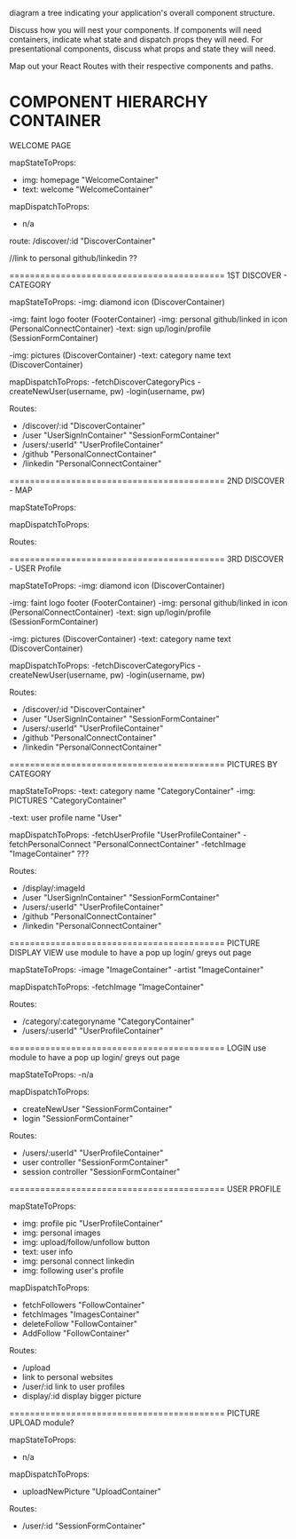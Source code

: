 diagram a tree indicating your application's overall component structure.

Discuss how you will nest your components. If components will need containers, indicate what state and dispatch props they will need. For presentational components, discuss what props and state they will need.

Map out your React Routes with their respective components and paths.


COMPONENT HIERARCHY CONTAINER
==========================================
WELCOME PAGE

mapStateToProps:
  - img: homepage   "WelcomeContainer"
  - text: welcome   "WelcomeContainer"

mapDispatchToProps:
  - n/a

route: /discover/:id "DiscoverContainer"

//link to personal github/linkedin ??

==========================================
1ST DISCOVER - CATEGORY

mapStateToProps:
  -img: diamond icon (DiscoverContainer)

  -img: faint logo footer (FooterContainer)
  -img: personal github/linked in icon  (PersonalConnectContainer)
  -text: sign up/login/profile  (SessionFormContainer)

  -img: pictures (DiscoverContainer)
  -text: category name text (DiscoverContainer)

mapDispatchToProps:
  -fetchDiscoverCategoryPics
  -createNewUser(username, pw)
  -login(username, pw)


Routes:
  - /discover/:id   "DiscoverContainer"
  - /user   "UserSignInContainer" "SessionFormContainer"
  - /users/:userId"	  "UserProfileContainer"
  - /github    "PersonalConnectContainer"
  - /linkedin   "PersonalConnectContainer"


==========================================
2ND DISCOVER - MAP


mapStateToProps:


mapDispatchToProps:


Routes:






==========================================
3RD DISCOVER - USER Profile


mapStateToProps:
  -img: diamond icon (DiscoverContainer)

  -img: faint logo footer (FooterContainer)
  -img: personal github/linked in icon  (PersonalConnectContainer)
  -text: sign up/login/profile  (SessionFormContainer)

  -img: pictures (DiscoverContainer)
  -text: category name text (DiscoverContainer)

mapDispatchToProps:
  -fetchDiscoverCategoryPics
  -createNewUser(username, pw)
  -login(username, pw)


Routes:
  - /discover/:id   "DiscoverContainer"
  - /user   "UserSignInContainer" "SessionFormContainer"
  - /users/:userId"	  "UserProfileContainer"
  - /github    "PersonalConnectContainer"
  - /linkedin   "PersonalConnectContainer"




==========================================
PICTURES BY CATEGORY


mapStateToProps:
  -text: category name    "CategoryContainer"
  -img: PICTURES          "CategoryContainer"

  -text: user profile name      "User"

mapDispatchToProps:
  -fetchUserProfile       "UserProfileContainer"
  -fetchPersonalConnect   "PersonalConnectContainer"
  -fetchImage             "ImageContainer" ???


Routes:
  - /display/:imageId
  - /user   "UserSignInContainer" "SessionFormContainer"
  - /users/:userId"	  "UserProfileContainer"
  - /github    "PersonalConnectContainer"
  - /linkedin   "PersonalConnectContainer"




==========================================
PICTURE DISPLAY VIEW
    use module to have a pop up login/ greys out page


mapStateToProps:
  -image        "ImageContainer"
  -artist       "ImageContainer"

mapDispatchToProps:
  -fetchImage     "ImageContainer"


Routes:
  - /category/:categoryname   "CategoryContainer"
  - /users/:userId"	  "UserProfileContainer"



==========================================
LOGIN
    use module to have a pop up login/ greys out page


mapStateToProps:
  -n/a

mapDispatchToProps:
  - createNewUser         "SessionFormContainer"
  - login                 "SessionFormContainer"

Routes:
  - /users/:userId"	  "UserProfileContainer"
  - user controller   "SessionFormContainer"
  - session controller "SessionFormContainer"



==========================================
USER PROFILE

mapStateToProps:
  - img: profile pic                      "UserProfileContainer"
  - img: personal images
  - img: upload/follow/unfollow button
  - text: user info
  - img: personal connect linkedin
  - img: following user's profile


mapDispatchToProps:
  - fetchFollowers      "FollowContainer"
  - fetchImages         "ImagesContainer"
  - deleteFollow        "FollowContainer"
  - AddFollow           "FollowContainer"


Routes:
  - /upload
  - link to personal websites
  - /user/:id      link to user profiles
  - display/:id     display bigger picture



==========================================
PICTURE UPLOAD
  module?

mapStateToProps:
  - n/a

mapDispatchToProps:
  - uploadNewPicture      "UploadContainer"


Routes:
  - /user/:id   "SessionFormContainer"
